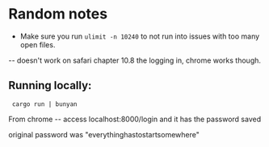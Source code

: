 
# Random notes

- Make sure you run `ulimit -n 10240` to not run into issues with too many open files.


-- doesn't work on safari chapter 10.8 the logging in, chrome works though.


## Running locally:

```
 cargo run | bunyan
```

From chrome -- access localhost:8000/login and it has the password saved

original password was "everythinghastostartsomewhere"

